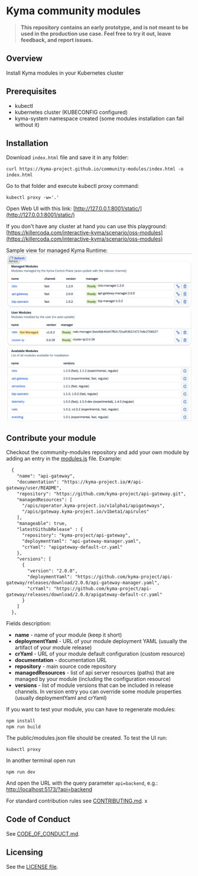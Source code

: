 # Kyma community modules


> **This repository contains an early prototype, and is not meant to be used in the production use case. Feel free to try it out, leave feedback, and report issues.**


## Overview

Install Kyma modules in your Kubernetes cluster

## Prerequisites

- kubectl
- kubernetes cluster (KUBECONFIG configured)
- kyma-system namespace created (some modules installation can fail without it)

## Installation

Download `index.html` file and save it in any folder:
```
curl https://kyma-project.github.io/community-modules/index.html -o index.html
```
Go to that folder and execute kubectl proxy command:
```
kubectl proxy -w='.'
```
Open Web UI with this link: [http://127.0.0.1:8001/static/](http://127.0.0.1:8001/static/)

If you don't have any cluster at hand you can use this playground:
[https://killercoda.com/interactive-kyma/scenario/oss-modules](https://killercoda.com/interactive-kyma/scenario/oss-modules)

Sample view for managed Kyma Runtime:
![](modules-ui.png)

## Contribute your module

Checkout the community-modules repository and add your own module by adding an entry in the [modules.js](./modules.js) file. Example:
```
  {
    "name": "api-gateway",
    "documentation": "https://kyma-project.io/#/api-gateway/user/README",
    "repository": "https://github.com/kyma-project/api-gateway.git",
    "managedResources": [
      "/apis/operator.kyma-project.io/v1alpha1/apigateways",
      "/apis/gateway.kyma-project.io/v1beta1/apirules"
    ],
    "manageable": true,
    "latestGithubRelease" : {
      "repository": "kyma-project/api-gateway",
      "deploymentYaml": "api-gateway-manager.yaml",
      "crYaml": "apigateway-default-cr.yaml"
    },
    "versions": [
      {
        "version": "2.0.0",
        "deploymentYaml": "https://github.com/kyma-project/api-gateway/releases/download/2.0.0/api-gateway-manager.yaml",
        "crYaml": "https://github.com/kyma-project/api-gateway/releases/download/2.0.0/apigateway-default-cr.yaml"
      }
    ]
  },
```
Fields description:
- **name** - name of your module (keep it short)
- **deploymentYaml** - URL of your module deployment YAML (usually the artifact of your module release)
- **crYaml** - URL of your module default configuration (custom resource)
- **documentation** - documentation URL
- **repository** - main source code repository
- **managedResources** - list of api server resources (paths) that are managed by your module (including the configuration resource)
- **versions** - list of module versions that can be included in release channels. In version entry you can override some module properties (usually deploymentYaml and crYaml)

If you want to test your module, you can have to regenerate modules:
```
npm install
npm run build
```
The public/modules.json file should be created. To test the UI run:
```
kubectl proxy 
```
In another terminal open run
```
npm run dev
```
And open the URL with the query parameter `api=backend`, e.g.: [http://localhost:5173/?api=backend](http://localhost:5173/?api=backend)


For standard contribution rules see [CONTRIBUTING.md](CONTRIBUTING.md).
x
## Code of Conduct
<!--- mandatory section - do not change this! --->

See [CODE_OF_CONDUCT.md](CODE_OF_CONDUCT.md).

## Licensing
<!--- mandatory section - do not change this! --->

See the [LICENSE file](./LICENSE).
